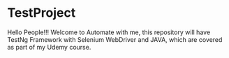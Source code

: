 # TestProject

Hello People!!! Welcome to Automate with me, this repository will have TestNg Framework with Selenium WebDriver and JAVA, which are covered as part of my Udemy course.
 
